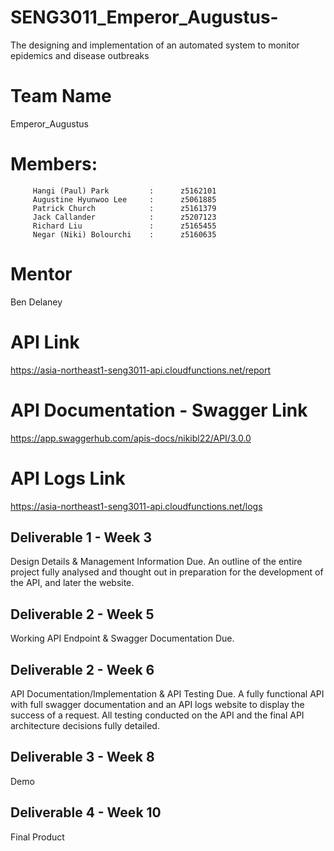 # SENG3011_Emperor_Augustus-
  The designing and implementation of an automated system to monitor epidemics and disease outbreaks    

  # Team Name
  Emperor_Augustus

  # Members:
         Hangi (Paul) Park         :      z5162101   
         Augustine Hyunwoo Lee     :      z5061885  
         Patrick Church            :      z5161379
         Jack Callander            :      z5207123
         Richard Liu               :      z5165455
         Negar (Niki) Bolourchi    :      z5160635

  # Mentor
  Ben Delaney

  # API Link
  https://asia-northeast1-seng3011-api.cloudfunctions.net/report

  # API Documentation - Swagger Link
  https://app.swaggerhub.com/apis-docs/nikibl22/API/3.0.0

  # API Logs Link
  https://asia-northeast1-seng3011-api.cloudfunctions.net/logs

  ## Deliverable 1 - Week 3
  Design Details & Management Information Due.
  An outline of the entire project fully analysed and thought out in preparation for the development of the API, and later the website.

  ## Deliverable 2 - Week 5
  Working API Endpoint & Swagger Documentation Due.

  ## Deliverable 2 - Week 6
  API Documentation/Implementation & API Testing Due.
  A fully functional API with full swagger documentation and an API logs website to display the success of a request. All       testing conducted on the API and the final API architecture decisions fully detailed.

  ## Deliverable 3 - Week 8
  Demo

  ## Deliverable 4 - Week 10
  Final Product
